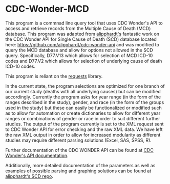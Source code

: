 # CDC-Wonder-MCD

This program is a commnad line query tool that uses CDC Wonder's API to access and retrieve records from the Multiple Cause of Death (MCD) database. This program was adapted from [alipphardt's](https://github.com/alipphardt) fantastic work on the CDC Wonder API for Single Cause of Death (SCD) database located here: https://github.com/alipphardt/cdc-wonder-api and was modified to query the MCD database and allow for options not allowed in the SCD query. Specifically, D77.V13 which allows for selection of MCD ICD-10 codes and D77.V2 which allows for selection of underlying cause of death ICD-10 codes. 

This program is reliant on the [requests](https://pypi.org/project/requests/) library.

In the current state, the program selections are optimized for one branch of our current study (deaths with all underlying causes) but can be modified accordingly. Currently the program asks for year range (in the form of the ranges described in the study), gender, and race (in the form of the groups used in the study) but these can easily be functionalized or modified such as to allow for automation or create dictionaries to allow for different year ranges or combinations of gender or race in order to suit different further studies. The output of the program currently is set to the XML request sent to CDC Wonder API for error checking and the raw XML data. We have left the raw XML output in order to allow for increased modularity as different studies may require different parsing solutions (Excel, SAS, SPSS, R).

Further documentation of the CDC WONDER API can be found at [CDC Wonder's API documentation](https://wonder.cdc.gov/wonder/help/wonder-api.html).

Additionally, more detailed documentation of the parameters as well as examples of possible parsing and graphing solutions can be found at [alipphardt's SCD repo](https://github.com/alipphardt/cdc-wonder-api).
